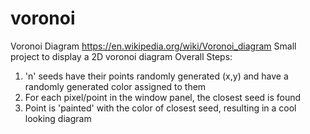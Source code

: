 # voronoi
Voronoi Diagram 
https://en.wikipedia.org/wiki/Voronoi_diagram
Small project to display a 2D voronoi diagram 
 Overall Steps:
 1) 'n' seeds have their points randomly generated (x,y) and have a randomly generated color assigned to them
 2) For each pixel/point in the window panel, the closest seed is found
 3) Point is 'painted' with the color of closest seed, resulting in a cool looking diagram
